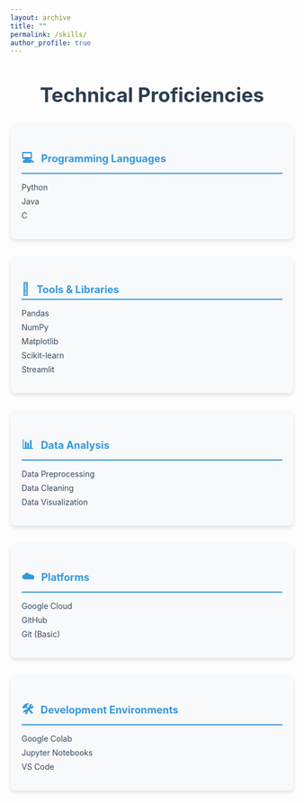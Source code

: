 ```yaml
---
layout: archive
title: ""
permalink: /skills/
author_profile: true
---
```


<h1 align="center" style="color: #2c3e50; font-size: 2.5em; margin-bottom: 30px;">Technical Proficiencies</h1>

<div style="display: grid; grid-template-columns: repeat(auto-fit, minmax(250px, 1fr)); gap: 30px;">

  <div class="skill-category">
    <h3><span class="icon">💻</span> Programming Languages</h3>
    <ul>
      <li>Python</li>
      <li>Java</li>
      <li>C</li>
    </ul>
  </div>

  <div class="skill-category">
    <h3><span class="icon">🔧</span> Tools & Libraries</h3>
    <ul>
      <li>Pandas</li>
      <li>NumPy</li>
      <li>Matplotlib</li>
      <li>Scikit-learn</li>
      <li>Streamlit</li>
    </ul>
  </div>

  <div class="skill-category">
    <h3><span class="icon">📊</span> Data Analysis</h3>
    <ul>
      <li>Data Preprocessing</li>
      <li>Data Cleaning</li>
      <li>Data Visualization</li>
    </ul>
  </div>

  <div class="skill-category">
    <h3><span class="icon">☁️</span> Platforms</h3>
    <ul>
      <li>Google Cloud</li>
      <li>GitHub</li>
      <li>Git (Basic)</li>
    </ul>
  </div>

  <div class="skill-category">
    <h3><span class="icon">🛠️</span> Development Environments</h3>
    <ul>
      <li>Google Colab</li>
      <li>Jupyter Notebooks</li>
      <li>VS Code</li>
    </ul>
  </div>

</div>

<style>
  .skill-category {
    background-color: #f8f9fa;
    border-radius: 10px;
    padding: 20px;
    box-shadow: 0 4px 6px rgba(0, 0, 0, 0.1);
    transition: transform 0.3s ease-in-out;
  }
  .skill-category:hover {
    transform: translateY(-5px);
  }
  .skill-category h3 {
    color: #3498db;
    font-size: 1.3em;
    margin-bottom: 15px;
    border-bottom: 2px solid #3498db;
    padding-bottom: 5px;
  }
  .skill-category ul {
    list-style-type: none;
    padding-left: 0;
  }
  .skill-category li {
    margin-bottom: 8px;
    color: #34495e;
  }
  .icon {
    font-size: 1.2em;
    margin-right: 8px;
  }
</style>
